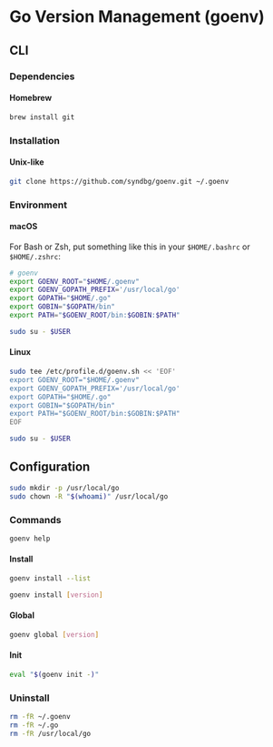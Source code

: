 # Go Version Management (goenv)

## CLI

### Dependencies

#### Homebrew

```sh
brew install git
```

### Installation

#### Unix-like

```sh
git clone https://github.com/syndbg/goenv.git ~/.goenv
```

### Environment

#### macOS

For Bash or Zsh, put something like this in your `$HOME/.bashrc` or `$HOME/.zshrc`:

```sh
# goenv
export GOENV_ROOT="$HOME/.goenv"
export GOENV_GOPATH_PREFIX='/usr/local/go'
export GOPATH="$HOME/.go"
export GOBIN="$GOPATH/bin"
export PATH="$GOENV_ROOT/bin:$GOBIN:$PATH"
```

```sh
sudo su - $USER
```

#### Linux

```sh
sudo tee /etc/profile.d/goenv.sh << 'EOF'
export GOENV_ROOT="$HOME/.goenv"
export GOENV_GOPATH_PREFIX='/usr/local/go'
export GOPATH="$HOME/.go"
export GOBIN="$GOPATH/bin"
export PATH="$GOENV_ROOT/bin:$GOBIN:$PATH"
EOF
```

```sh
sudo su - $USER
```

## Configuration

```sh
sudo mkdir -p /usr/local/go
sudo chown -R "$(whoami)" /usr/local/go
```

### Commands

```sh
goenv help
```

#### Install

```sh
goenv install --list
```

```sh
goenv install [version]
```

#### Global

```sh
goenv global [version]
```

#### Init

```sh
eval "$(goenv init -)"
```

### Uninstall

```sh
rm -fR ~/.goenv
rm -fR ~/.go
rm -fR /usr/local/go
```

